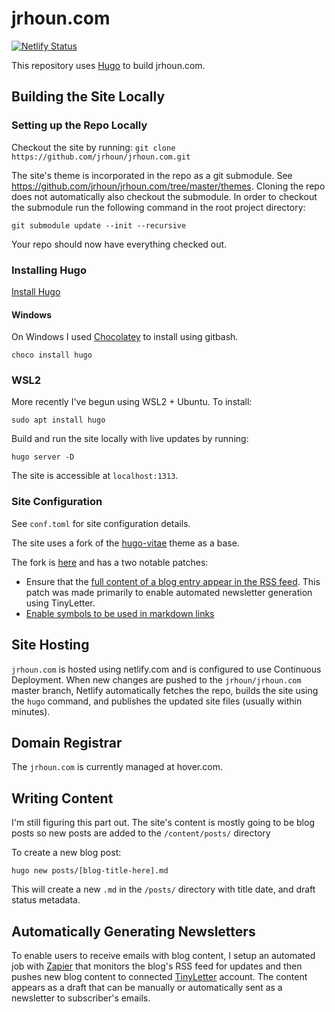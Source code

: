 # jrhoun.com

[![Netlify Status](https://api.netlify.com/api/v1/badges/891066e4-2293-4a7f-a1b4-21fe95a07f78/deploy-status)](https://app.netlify.com/sites/jr-houn-dot-com/deploys)

This repository uses [Hugo](www.gohugo.com) to build jrhoun.com.

## Building the Site Locally

### Setting up the Repo Locally

Checkout the site by running: `git clone https://github.com/jrhoun/jrhoun.com.git`

The site's theme is incorporated in the repo as a git submodule. See https://github.com/jrhoun/jrhoun.com/tree/master/themes. Cloning the repo does not automatically also checkout the submodule. In order to checkout the submodule run the following command in the root project directory:

`git submodule update --init --recursive`

Your repo should now have everything checked out.

### Installing Hugo

[Install Hugo](https://gohugo.io/getting-started/installing/)

#### Windows

On Windows I used [Chocolatey](https://chocolatey.org/) to install using gitbash.

`choco install hugo`

### WSL2

More recently I've begun using WSL2 + Ubuntu. To install:

`sudo apt install hugo`

Build and run the site locally with live updates by running:

`hugo server -D`

The site is accessible at `localhost:1313`.

### Site Configuration

See `conf.toml` for site configuration details.

The site uses a fork of the [hugo-vitae](https://github.com/dataCobra/hugo-vitae) theme as a base.

The fork is [here](https://github.com/jrhoun/hugo-vitae) and has a two notable patches:

* Ensure that the [full content of a blog entry appear in the RSS feed](https://github.com/jrhoun/hugo-vitae/commit/15405f2de992ceeafc24f63bb53e019e7b364f76). This patch was made primarily to enable automated newsletter generation using TinyLetter.
* [Enable symbols to be used in markdown links](https://github.com/jrhoun/hugo-vitae/commit/27ddab37c2702fa0c55aecbcff4c6ec419e65c89)

## Site Hosting

`jrhoun.com` is hosted using netlify.com and is configured to use Continuous Deployment. When new changes are pushed to the `jrhoun/jrhoun.com` master branch, Netlify automatically fetches the repo, builds the site using the `hugo` command, and publishes the updated site files (usually within minutes).

## Domain Registrar

The `jrhoun.com` is currently managed at hover.com.

## Writing Content

I'm still figuring this part out. The site's content is mostly going to be blog posts so new posts are added to the `/content/posts/` directory

To create a new blog post:

`hugo new posts/[blog-title-here].md`

This will create a new `.md` in the `/posts/` directory with title date, and draft status metadata.

## Automatically Generating Newsletters

To enable users to receive emails with blog content, I setup an automated job with [Zapier](https://zapier.com/) that monitors the blog's RSS feed for updates and then pushes new blog content to connected [TinyLetter](https://tinyletter.com/) account. The content appears as a draft that can be manually or automatically sent as a newsletter to subscriber's emails.
